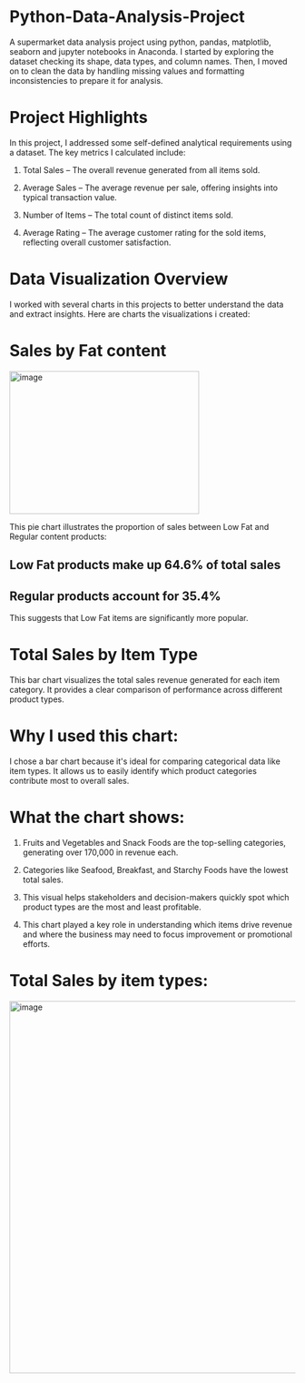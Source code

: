 # Python-Data-Analysis-Project
A supermarket data analysis project using python, pandas, matplotlib, seaborn and jupyter notebooks in Anaconda.
I started by exploring the dataset checking its shape, data types, and column names. Then, I moved on to clean the data by handling missing values and formatting inconsistencies to prepare it for analysis.

# Project Highlights
In this project, I addressed some self-defined analytical requirements using a dataset. The key metrics I calculated include:

1. Total Sales – The overall revenue generated from all items sold.

2. Average Sales – The average revenue per sale, offering insights into typical transaction value.

3. Number of Items – The total count of distinct items sold.

4. Average Rating – The average customer rating for the sold items, reflecting overall customer satisfaction.

# Data Visualization Overview

I worked with several charts in this projects to better understand the data and extract insights.
Here are charts the visualizations i created:
# Sales by Fat content 

<img width="334" height="251" alt="image" src="https://github.com/user-attachments/assets/fe697c5a-d67f-495c-ac4a-8fff3b65617a" />

This pie chart illustrates the proportion of sales between Low Fat and Regular content products:
 ## Low Fat products make up 64.6% of total sales
 ## Regular products account for 35.4%

 This suggests that Low Fat items are significantly more popular.
 
 
 # Total Sales by Item Type
This bar chart visualizes the total sales revenue generated for each item category. It provides a clear comparison of performance across different product types.

# Why I used this chart:
I chose a bar chart because it's ideal for comparing categorical data like item types. It allows us to easily identify which product categories contribute most to overall sales.

# What the chart shows:
1. Fruits and Vegetables and Snack Foods are the top-selling categories, generating over 170,000 in revenue each.

2. Categories like Seafood, Breakfast, and Starchy Foods have the lowest total sales.

3. This visual helps stakeholders and decision-makers quickly spot which product types are the most and least profitable.

4. This chart played a key role in understanding which items drive revenue and where the business may need to focus improvement or promotional efforts.

# Total Sales by item types:

 <img width="1370" height="654" alt="image" src="https://github.com/user-attachments/assets/bd5bd274-031f-4548-a052-dd13bd2bde4b" />




